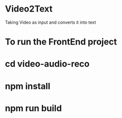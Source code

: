 # Video2Text
Taking Video as input and converts it into text

# To run the FrontEnd project 
# cd video-audio-reco
# npm install 
# npm run build
